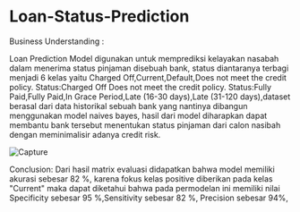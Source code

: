 # Loan-Status-Prediction

Business Understanding :

Loan Prediction Model digunakan untuk memprediksi kelayakan nasabah dalam menerima status pinjaman disebuah bank, status diantaranya terbagi menjadi 6 kelas yaitu Charged Off,Current,Default,Does not meet the credit policy. Status:Charged Off  Does not meet the credit policy. Status:Fully Paid,Fully Paid,In Grace Period,Late (16-30 days),Late (31-120 days),dataset berasal dari data historikal sebuah bank yang nantinya dibangun menggunakan model naives bayes, hasil dari model diharapkan dapat membantu bank tersebut menentukan status pinjaman dari calon nasibah dengan meminimalisir adanya credit risk.


![Capture](https://user-images.githubusercontent.com/101881998/172160805-175755d5-ed2d-4787-924d-aebfdcb02687.PNG)


Conclusion:
Dari hasil matrix evaluasi didapatkan bahwa model memiliki akurasi sebesar 82 %, karena fokus kelas positive diberikan pada kelas "Current" maka dapat diketahui bahwa pada permodelan ini memiliki nilai Specificity sebesar 95 %,Sensitivity sebesar 82 %, Precision sebesar 94%,
